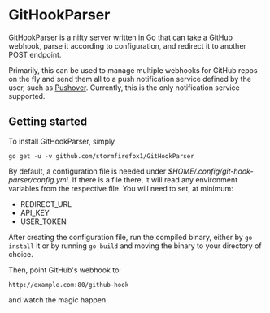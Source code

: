 # GitHookParser

GitHookParser is a nifty server written in Go that can take a GitHub webhook, parse it according to configuration, and redirect it to another POST endpoint.

Primarily, this can be used to manage multiple webhooks for GitHub repos on the fly and send them all to a push notification service defined by the user,
such as [Pushover](https://pushover.net/). Currently, this is the only notification service supported.

## Getting started

To install GitHookParser, simply

```
go get -u -v github.com/stormfirefox1/GitHookParser
```

By default, a configuration file is needed under *$HOME/.config/git-hook-parser/config.yml*. If there is a file there, it will read any environment variables
from the respective file. You will need to set, at minimum:

- REDIRECT_URL
- API_KEY
- USER_TOKEN

After creating the configuration file, run the compiled binary, either by `go install` it or by running `go build` and moving the binary to your directory of choice.

Then, point GitHub's webhook to:

```
http://example.com:80/github-hook
```

and watch the magic happen.